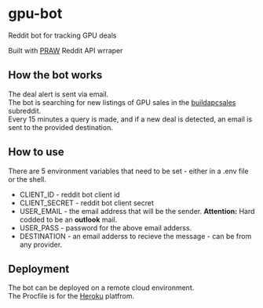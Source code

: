 # gpu-bot

Reddit bot for tracking GPU deals

Built with [PRAW](https://praw.readthedocs.io/en/latest/index.html) Reddit API wrraper

## How the bot works
The deal alert is sent via email.  
The bot is searching for new listings of GPU sales in the [buildapcsales](https://www.reddit.com/r/buildapcsales/) subreddit.  
Every 15 minutes a query is made, and if a new deal is detected, an email is sent to the provided destination.

## How to use
There are 5 environment variables that need to be set - either in a .env file or the shell.
* CLIENT_ID - reddit bot client id
* CLIENT_SECRET - reddit bot client secret
* USER_EMAIL - the email address that will be the sender. **Attention:** Hard codded to be an **outlook** mail.
* USER_PASS - password for the above email adderss.
* DESTINATION - an email adderss to recieve the message - can be from any provider.

## Deployment
The bot can be deployed on a remote cloud environment.  
The Procfile is for the [Heroku](https://www.heroku.com/) platfrom.
